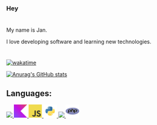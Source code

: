 ### Hey
#
My name is Jan.<br/>

I love developing software and learning new technologies.

#
[![wakatime](https://wakatime.com/badge/user/30539af5-cc82-4185-ba27-e3d33147e228.svg)](https://wakatime.com/@30539af5-cc82-4185-ba27-e3d33147e228)

[![Anurag's GitHub stats](https://github-readme-stats.vercel.app/api?username=F-Jan&theme=github_dark&count_private=true)](https://github.com/anuraghazra/github-readme-stats)

## Languages:
<p>
  <a href = "https://openjdk.java.net" title = "Java">
    <img src = "https://icons-for-free.com/iconfiles/png/512/java+plain-1324760550763276268.png" width = 7%>
  </a>
  <a href = "https://kotlinlang.org/" title = "Java">
    <img src = "https://raw.githubusercontent.com/github/explore/80688e429a7d4ef2fca1e82350fe8e3517d3494d/topics/kotlin/kotlin.png" width = 7%>
  </a>
  <a href = "https://www.javascript.com" title = "JavaScript">
    <img src = "https://raw.githubusercontent.com/github/explore/80688e429a7d4ef2fca1e82350fe8e3517d3494d/topics/javascript/javascript.png" width = 7%>
  </a>
  <a href = "https://www.python.org" title = "Python">
    <img src = "https://raw.githubusercontent.com/github/explore/80688e429a7d4ef2fca1e82350fe8e3517d3494d/topics/python/python.png" width = 7%>
  </a>
  <a href = "" title = "Python">
    <img src = "https://raw.githubusercontent.com/isocpp/logos/master/cpp_logo.png" width = 7%>
  </a>
  <a href = "" title = "PHP">
    <img src = "https://raw.githubusercontent.com/github/explore/80688e429a7d4ef2fca1e82350fe8e3517d3494d/topics/php/php.png" width = 7%>
  </a>
</p>
